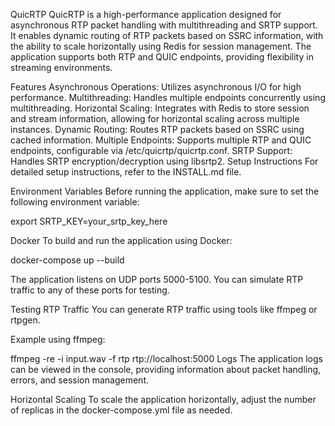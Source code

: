 QuicRTP
QuicRTP is a high-performance application designed for asynchronous RTP packet handling with multithreading and SRTP support. It enables dynamic routing of RTP packets based on SSRC information, with the ability to scale horizontally using Redis for session management. The application supports both RTP and QUIC endpoints, providing flexibility in streaming environments.

Features
Asynchronous Operations: Utilizes asynchronous I/O for high performance.
Multithreading: Handles multiple endpoints concurrently using multithreading.
Horizontal Scaling: Integrates with Redis to store session and stream information, allowing for horizontal scaling across multiple instances.
Dynamic Routing: Routes RTP packets based on SSRC using cached information.
Multiple Endpoints: Supports multiple RTP and QUIC endpoints, configurable via /etc/quicrtp/quicrtp.conf.
SRTP Support: Handles SRTP encryption/decryption using libsrtp2.
Setup Instructions
For detailed setup instructions, refer to the INSTALL.md file.

Environment Variables
Before running the application, make sure to set the following environment variable:


export SRTP_KEY=your_srtp_key_here


Docker
To build and run the application using Docker:

docker-compose up --build

The application listens on UDP ports 5000-5100. You can simulate RTP traffic to any of these ports for testing.

Testing RTP Traffic
You can generate RTP traffic using tools like ffmpeg or rtpgen.

Example using ffmpeg:


ffmpeg -re -i input.wav -f rtp rtp://localhost:5000
Logs
The application logs can be viewed in the console, providing information about packet handling, errors, and session management.

Horizontal Scaling
To scale the application horizontally, adjust the number of replicas in the docker-compose.yml file as needed.